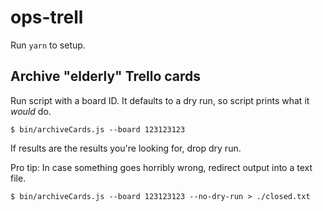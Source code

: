 # ops-trell

Run `yarn` to setup.

## Archive "elderly" Trello cards

Run script with a board ID. It defaults to a dry run, so script prints what it _would_ do.

```
$ bin/archiveCards.js --board 123123123
```

If results are the results you're looking for, drop dry run.

Pro tip: In case something goes horribly wrong, redirect output into a text file. 

```
$ bin/archiveCards.js --board 123123123 --no-dry-run > ./closed.txt
```
